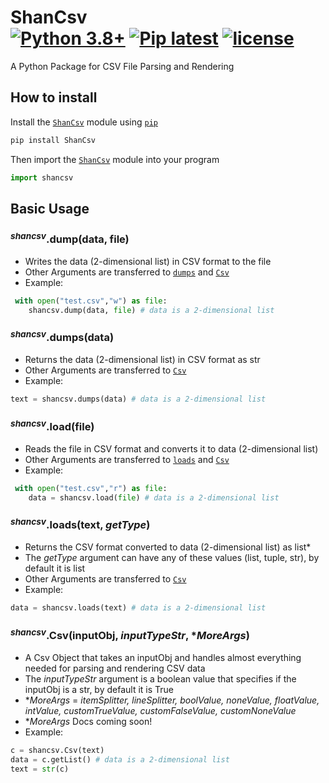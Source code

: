 # ShanCsv <br/>[![Python 3.8+](https://img.shields.io/badge/python-3.8%2B-blue)](https://www.python.org/downloads/) [![Pip latest](https://img.shields.io/badge/pip-latest-blue)](https://pip.pypa.io/en/stable/) [![license](https://img.shields.io/badge/license-MIT-green)](https://github.com/Ninjago77/ShanCsv/blob/main/LICENSE)
A Python Package for CSV File Parsing and Rendering
## How to install
Install the [`ShanCsv`](https://pypi.org/project/ShanCsv/) module using [`pip`](https://pip.pypa.io/en/stable/)
```bash
pip install ShanCsv
```
Then import the [`ShanCsv`](https://pypi.org/project/ShanCsv/) module into your program
```python
import shancsv
```
## Basic Usage
### <sup>*shancsv*</sup>.dump(data, file)
 - Writes the data (2-dimensional list) in CSV format to the file
 - Other Arguments are transferred to [`dumps`](#shancsvdumpsdata) and [`Csv`](#shancsvcsvinputobj-inputtypestr-moreargs)
 - Example:
```python
 with open("test.csv","w") as file:
    shancsv.dump(data, file) # data is a 2-dimensional list
 ```
### <sup>*shancsv*</sup>.dumps(data)
 - Returns the data (2-dimensional list) in CSV format as str
 - Other Arguments are transferred to [`Csv`](#shancsvcsvinputobj-inputtypestr-moreargs)
 - Example:
```python
text = shancsv.dumps(data) # data is a 2-dimensional list
 ```
### <sup>*shancsv*</sup>.load(file)
 - Reads the file in CSV format and converts it to data (2-dimensional list)
 - Other Arguments are transferred to [`loads`](#shancsvloadstext-gettype) and [`Csv`](#shancsvcsvinputobj-inputtypestr-moreargs)
 - Example:
```python
 with open("test.csv","r") as file:
    data = shancsv.load(file) # data is a 2-dimensional list
 ```
### <sup>*shancsv*</sup>.loads(text, *getType*)
 - Returns the CSV format converted to data (2-dimensional list) as list\*
 - The *getType* argument can have any of these values (list, tuple, str), by default it is list
 - Other Arguments are transferred to [`Csv`](#shancsvcsvinputobj-inputtypestr-moreargs)
 - Example:
```python
data = shancsv.loads(text) # data is a 2-dimensional list
 ```
### <sup>*shancsv*</sup>.Csv(inputObj, *inputTypeStr*, \**MoreArgs*)
 - A Csv Object that takes an inputObj and handles almost everything needed for parsing and rendering CSV data
 - The *inputTypeStr* argument is a boolean value that specifies if the inputObj is a str, by default it is True
 - \**MoreArgs* = *itemSplitter, lineSplitter, boolValue, noneValue, floatValue, intValue, customTrueValue, customFalseValue, customNoneValue*
  - \**MoreArgs* Docs coming soon!
 - Example:
```python
c = shancsv.Csv(text)
data = c.getList() # data is a 2-dimensional list
text = str(c)
 ```
